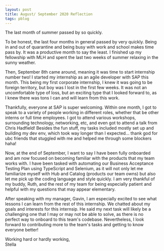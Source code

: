 ```yaml
---
layout: post
title: August/ September 2020 Reflection
tags: pblog
---
```



The last month of summer passed by so quickly. 


To be honest, the last four months in general passed by very quickly. Being in and out of quarantine and being busy with work and school makes time pass by. It was a productive month to say the least. I finished up my fellowship with MLH and spent the last two weeks of summer relaxing in the sunny weather. 

Then, September 8th came around, meaning it was time to start internship number two! I started my internship as an agile developer with SAP this month. This being my first corporate internship, I knew it was going to be foreign territory, but boy was I lost in the first few weeks. It was not an uncomfortable type of loss, but an exciting type that I looked forward to, as I knew there was tons I can and will learn from this work. 

Thankfully, everyone at SAP is super welcoming. Within one month, I got to speak to a variety of people working in different roles, whether that be other interns or full time employees. I got to attend various workshops, surrounding technology, networking, etc, and even got to attend a talk from Chris Hadfield! Besides the fun stuff, my tasks included mostly set up and building my dev env, which took way longer than I expected... thank god for ubc friends that stuggled with me and helped me through some blockers haha!

Now, at the end of September, I want to say I have been fully onboarded and am now focused on becoming familiar with the products that my team works with. I have been tasked with automating our Business Acceptance Testing Plan using TypeScript and Selenium, as it will not only let me familiarize myself with Hub and Catalog (products our team owns) but also let me pick up the coding language and style quickly. I am very thankful of my buddy, Ruth, and the rest of my team for being especially patient and helpful with my questions that may appear elementary. 

After speaking with my manager, Gavin, I am especially excited to see what lessons I can learn from the rest of this internship. We chatted about my goals and interests for this internsip. He said my next task will likely be a challenging one that I may or may not be able to solve, as there is no perfect way to onboard to this team's codebase. Nevertheless, I look forward to contributing more to the team's tasks and getting to know everyone better!


Working hard or hardly working, <br>
Stella
